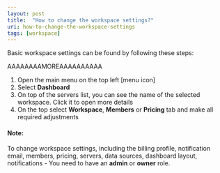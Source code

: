 ```yaml
---
layout: post
title:  "How to change the workspace settings?"
uri: how-to-change-the-workspace-settings
tags: [workspace]
---
```


Basic workspace settings can be found by following these steps:

AAAAAAAAMOREAAAAAAAAAA

1.  Open the main menu on the top left \[menu icon\]
2.  Select **Dashboard**
3.  On top of the servers list, you can see the name of the selected workspace. Click it to open more details
4.  On the top select **Workspace**, **Members** or **Pricing** tab and make all required adjustments

#### Note:

To change workspace settings, including the billing profile, notification email, members, pricing, servers, data sources, dashboard layout, notifications - You need to have an **admin** or **owner** role.